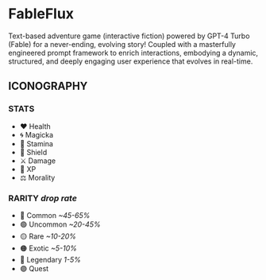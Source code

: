 # FableFlux

Text-based adventure game (interactive fiction) powered by GPT-4 Turbo (Fable) for a never-ending, evolving story! Coupled with a masterfully engineered prompt framework to enrich interactions, embodying a dynamic, structured, and deeply engaging user experience that evolves in real-time.

## ICONOGRAPHY

### STATS

- ❤️ Health
- 🌀 Magicka
- 🏃 Stamina
- 🔰 Shield
- ⚔️ Damage
- 🌟 XP
- ⚖️ Morality

### RARITY *drop rate*

- 🔵 Common *~45-65%*
- 🟢 Uncommon *~20-45%*
- 🟡 Rare *~10-20%*
- 🟠 Exotic *~5-10%*
- 🔴 Legendary *1-5%*
- 🟣 Quest
